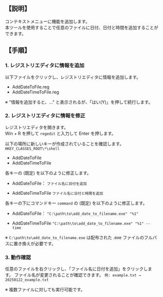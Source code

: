 ## 【説明】
コンテキストメニューに機能を追加します。  
本ツールを使用することで任意のファイルに日付、日付と時間を追加することができます。

## 【手順】
### 1. レジストリエディタに情報を追加
以下ファイルをクリックし、レジストリエディタに情報を追加します。

- AddDateToFile.reg
- AddDateTimeToFile.reg

※ "情報を追加すると、..." と表示されるが、「はい(Y)」を押して続行します。

### 2. レジストリエディタに情報を修正
レジストリエディタを開きます。  
Win + R を押して ```regedit``` と入力して Enter を押します。

以下の場所に新しいキーが作成されていることを確認します。  
```HKEY_CLASSES_ROOT\*\shell```  
- AddDateToFile
- AddDateTimeToFile

各キーの (既定) を以下のように修正します。  
- AddDateToFile：
```ファイル名に日付を追加```

- AddDateTimeToFile
```ファイル名に日付と時間を追加```

各キーの下にコマンドキー ```command``` の (既定) を以下のように修正します。  
- AddDateToFile：
```"C:\path\to\add_date_to_filename.exe" "%1"```

- AddDateTimeToFile
```"C:\path\to\add_date_to_filename.exe" "%1" --time```

※ ```C:\path\to\add_date_to_filename.exe``` は配布された .exe ファイルのフルパスに置き換えが必要です。

### 3. 動作確認
任意のファイルを右クリックし、「ファイル名に日付を追加」をクリックします。
ファイル名が変更されることが確認できます。
```例: example.txt → 20250122_example.txt```

※ 複数ファイルに対しても実行可能です。
